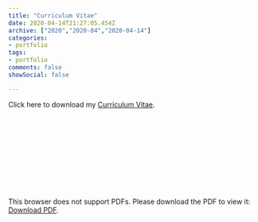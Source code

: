 ```yaml
---
title: "Curriculum Vitae"
date: 2020-04-14T21:27:05.454Z
archive: ["2020","2020-04","2020-04-14"]
categories:
- portfolio
tags:
- portfolio
comments: false
showSocial: false

---
```


Click here to download my [Curriculum Vitae](/files/yuehao_cv_2020.pdf).
<!--more-->

<object data="/files/yuehao_cv_2020.pdf" type="application/pdf" width="700px" height="700px">
    <embed src="/files/yuehao_cv_2020.pdf">
        <p>This browser does not support PDFs. Please download the PDF to view it: <a href="/files/yuehao_cv_2020.pdf">Download PDF</a>.</p>
    </embed>
</object>


